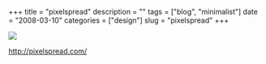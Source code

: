 +++
title = "pixelspread"
description = ""
tags = ["blog", "minimalist"]
date = "2008-03-10"
categories = ["design"]
slug = "pixelspread"
+++


 

  <div id="screens-thumbs" class="clearfix">
    <div class="txt-center" id="design-submission"><a href="http://pixelspread.com/"><img id='bluga-thumbnail-843' class='bluga-thumbnail large' src='http://media.konigi.com/bluga/
wt47f2790bcf742_0.jpg'/></a></div>  
  </div>   
<p><a href="http://pixelspread.com/">http://pixelspread.com/</a></p>




